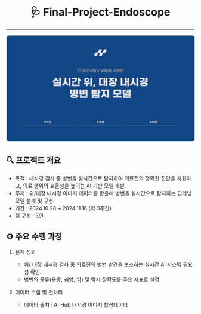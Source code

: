 <h1 style="text-align: center;">🩺 Final-Project-Endoscope</h1>
<hr>
<p style="text-align: center;">
    <a href="https://github.com/donghyun0518/final-project-endoscope/blob/main/%EB%82%B4%EC%8B%9C%EA%B2%BD%EB%AA%A8%EB%8D%B8pdf.pdf" target="_blank">
        <img src="https://github.com/donghyun0518/final-project-endoscope/blob/main/%EC%8B%A4%EC%8B%9C%EA%B0%84%EB%82%B4%EC%8B%9C%EA%B2%BD%ED%91%9C%EC%A7%80.png" alt="Project Cover" style="width: 800px; border: 1px solid #c9d1d9; border-radius: 8px;">
    </a>
</p>

## 🔍 프로젝트 개요
- 목적 : 내시경 검사 중 병변을 실시간으로 탐지하여 의료진의 정확한 진단을 지원하고, 의료 행위의 효율성을 높이는 AI 기반 모델 개발.
- 주제 : 위/대장 내시경 이미지 데이터를 활용해 병변을 실시간으로 탐지하는 딥러닝 모델 설계 및 구현.
- 기간 : 2024.10.28 ~ 2024.11.16 (약 3주간)
- 팀 구성 : 3인

## ⚙️ 주요 수행 과정
1. 문제 정의
   - 위/ 대장 내시경 검사 중 의료진의 병변 발견을 보조하는 실시간 AI 시스템 필요성 확인.
   - 병변의 종류(용종, 궤양, 암) 및 탐지 정확도를 주요 지표로 설정.

2. 데이터 수집 및 전처리
   - 데이터 출처 : AI Hub 내시경 이미지 합성데이터

